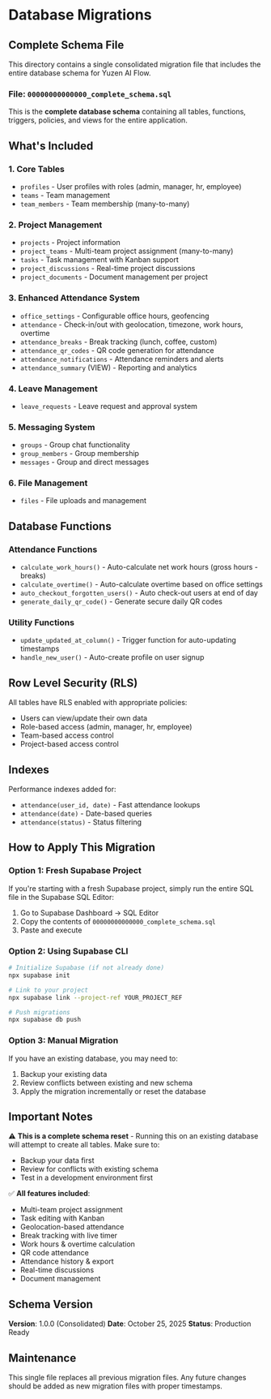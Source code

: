# Database Migrations

## Complete Schema File

This directory contains a single consolidated migration file that includes the entire database schema for Yuzen AI Flow.

### File: `00000000000000_complete_schema.sql`

This is the **complete database schema** containing all tables, functions, triggers, policies, and views for the entire application.

## What's Included

### 1. **Core Tables**
- `profiles` - User profiles with roles (admin, manager, hr, employee)
- `teams` - Team management
- `team_members` - Team membership (many-to-many)

### 2. **Project Management**
- `projects` - Project information
- `project_teams` - Multi-team project assignment (many-to-many)
- `tasks` - Task management with Kanban support
- `project_discussions` - Real-time project discussions
- `project_documents` - Document management per project

### 3. **Enhanced Attendance System**
- `office_settings` - Configurable office hours, geofencing
- `attendance` - Check-in/out with geolocation, timezone, work hours, overtime
- `attendance_breaks` - Break tracking (lunch, coffee, custom)
- `attendance_qr_codes` - QR code generation for attendance
- `attendance_notifications` - Attendance reminders and alerts
- `attendance_summary` (VIEW) - Reporting and analytics

### 4. **Leave Management**
- `leave_requests` - Leave request and approval system

### 5. **Messaging System**
- `groups` - Group chat functionality
- `group_members` - Group membership
- `messages` - Group and direct messages

### 6. **File Management**
- `files` - File uploads and management

## Database Functions

### Attendance Functions
- `calculate_work_hours()` - Auto-calculate net work hours (gross hours - breaks)
- `calculate_overtime()` - Auto-calculate overtime based on office settings
- `auto_checkout_forgotten_users()` - Auto check-out users at end of day
- `generate_daily_qr_code()` - Generate secure daily QR codes

### Utility Functions
- `update_updated_at_column()` - Trigger function for auto-updating timestamps
- `handle_new_user()` - Auto-create profile on user signup

## Row Level Security (RLS)

All tables have RLS enabled with appropriate policies:
- Users can view/update their own data
- Role-based access (admin, manager, hr, employee)
- Team-based access control
- Project-based access control

## Indexes

Performance indexes added for:
- `attendance(user_id, date)` - Fast attendance lookups
- `attendance(date)` - Date-based queries
- `attendance(status)` - Status filtering

## How to Apply This Migration

### Option 1: Fresh Supabase Project
If you're starting with a fresh Supabase project, simply run the entire SQL file in the Supabase SQL Editor:

1. Go to Supabase Dashboard → SQL Editor
2. Copy the contents of `00000000000000_complete_schema.sql`
3. Paste and execute

### Option 2: Using Supabase CLI
```bash
# Initialize Supabase (if not already done)
npx supabase init

# Link to your project
npx supabase link --project-ref YOUR_PROJECT_REF

# Push migrations
npx supabase db push
```

### Option 3: Manual Migration
If you have an existing database, you may need to:
1. Backup your existing data
2. Review conflicts between existing and new schema
3. Apply the migration incrementally or reset the database

## Important Notes

⚠️ **This is a complete schema reset** - Running this on an existing database will attempt to create all tables. Make sure to:
- Backup your data first
- Review for conflicts with existing schema
- Test in a development environment first

✅ **All features included**:
- Multi-team project assignment
- Task editing with Kanban
- Geolocation-based attendance
- Break tracking with live timer
- Work hours & overtime calculation
- QR code attendance
- Attendance history & export
- Real-time discussions
- Document management

## Schema Version

**Version**: 1.0.0 (Consolidated)
**Date**: October 25, 2025
**Status**: Production Ready

## Maintenance

This single file replaces all previous migration files. Any future changes should be added as new migration files with proper timestamps.
